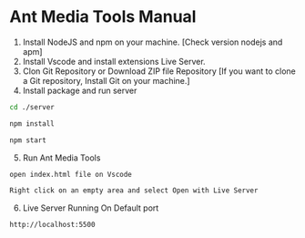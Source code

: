 # Ant Media Tools Manual 
1. Install NodeJS and npm on your machine. [Check version nodejs and apm]
2. Install Vscode and install extensions Live Server.
3. Clon Git Repository or Download ZIP file Repository [If you want to clone a Git repository, Install Git on your machine.]
4. Install package and run server
```bash
cd ./server

npm install

npm start
```
5. Run Ant Media Tools
```bash
open index.html file on Vscode

Right click on an empty area and select Open with Live Server
```

6. Live Server Running On Default port
```b
http://localhost:5500
```
